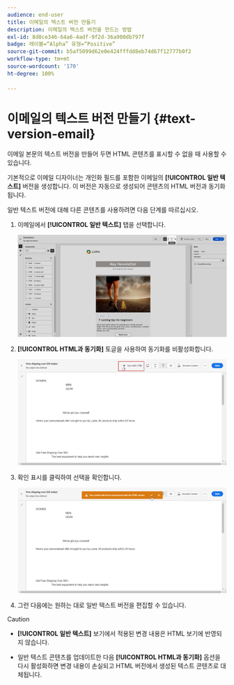 ```yaml
---
audience: end-user
title: 이메일의 텍스트 버전 만들기
description: 이메일의 텍스트 버전을 만드는 방법
exl-id: 8d0ce346-64a6-4adf-9f2d-36a900db797f
badge: 레이블=“Alpha” 유형=“Positive”
source-git-commit: b5af5099d62e0e424fffdd8eb74d67f12777b0f2
workflow-type: tm+mt
source-wordcount: '170'
ht-degree: 100%

---
```


# 이메일의 텍스트 버전 만들기 {#text-version-email}

이메일 본문의 텍스트 버전을 만들어 두면 HTML 콘텐츠를 표시할 수 없을 때 사용할 수 있습니다.

기본적으로 이메일 디자이너는 개인화 필드를 포함한 이메일의 **[!UICONTROL 일반 텍스트]** 버전을 생성합니다. 이 버전은 자동으로 생성되어 콘텐츠의 HTML 버전과 동기화됩니다.

일반 텍스트 버전에 대해 다른 콘텐츠를 사용하려면 다음 단계를 따르십시오.

1. 이메일에서 **[!UICONTROL 일반 텍스트]** 탭을 선택합니다.

   ![](assets/text_version_3.png)

1. **[!UICONTROL HTML과 동기화]** 토글을 사용하여 동기화를 비활성화합니다.

   ![](assets/text_version_1.png)

1. 확인 표시를 클릭하여 선택을 확인합니다.

   ![](assets/text_version_2.png)

1. 그런 다음에는 원하는 대로 일반 텍스트 버전을 편집할 수 있습니다.

>[!CAUTION]
>
>* **[!UICONTROL 일반 텍스트]** 보기에서 적용된 변경 내용은 HTML 보기에 반영되지 않습니다.
>
>* 일반 텍스트 콘텐츠를 업데이트한 다음 **[!UICONTROL HTML과 동기화]** 옵션을 다시 활성화하면 변경 내용이 손실되고 HTML 버전에서 생성된 텍스트 콘텐츠로 대체됩니다.

